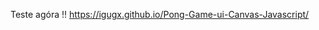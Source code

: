 Teste agóra !! <a href="https://igugx.github.io/Pong-Game-ui-Canvas-Javascript/">https://igugx.github.io/Pong-Game-ui-Canvas-Javascript/
